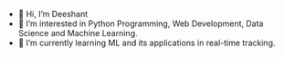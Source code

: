 - 👋 Hi, I’m Deeshant
- 👀 I’m interested in Python Programming, Web Development, Data Science and Machine Learning.
- 🌱 I’m currently learning ML and its applications in real-time tracking.

<!---
Deeshant25/Deeshant25 is a ✨ special ✨ repository because its `README.md` (this file) appears on your GitHub profile.
You can click the Preview link to take a look at your changes.
--->
